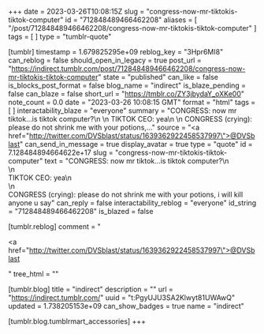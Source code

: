 +++
date = 2023-03-26T10:08:15Z
slug = "congress-now-mr-tiktokis-tiktok-computer"
id = "712848489466462208"
aliases = [ "/post/712848489466462208/congress-now-mr-tiktokis-tiktok-computer" ]
tags = [ ]
type = "tumblr-quote"

[tumblr]
timestamp = 1.679825295e+09
reblog_key = "3Hpr6MI8"
can_reblog = false
should_open_in_legacy = true
post_url = "https://indirect.tumblr.com/post/712848489466462208/congress-now-mr-tiktokis-tiktok-computer"
state = "published"
can_like = false
is_blocks_post_format = false
blog_name = "indirect"
is_blaze_pending = false
can_blaze = false
short_url = "https://tmblr.co/ZY3jbydaY_oXKe00"
note_count = 0.0
date = "2023-03-26 10:08:15 GMT"
format = "html"
tags = [ ]
interactability_blaze = "everyone"
summary = "CONGRESS: now mr tiktok…is tiktok computer?\n \n TIKTOK CEO: yea\n \n CONGRESS (crying): please do not shrink me with your potions,..."
source = "<a href=\"http://twitter.com/DVSblast/status/1639362922458537997\">@DVSblast</a>"
can_send_in_message = true
display_avatar = true
type = "quote"
id = 7.128484894664622e+17
slug = "congress-now-mr-tiktokis-tiktok-computer"
text = "CONGRESS: now mr tiktok&hellip;is tiktok computer?\n<br/>\n<br/>TIKTOK CEO: yea\n<br/>\n<br/>CONGRESS (crying): please do not shrink me with your potions, i will kill anyone u say"
can_reply = false
interactability_reblog = "everyone"
id_string = "712848489466462208"
is_blazed = false

[tumblr.reblog]
comment = "<p><a href=\"http://twitter.com/DVSblast/status/1639362922458537997\">@DVSblast</a></p>"
tree_html = ""

[tumblr.blog]
title = "indirect"
description = ""
url = "https://indirect.tumblr.com/"
uuid = "t:PgyUJU3SA2Klwyt81UWAwQ"
updated = 1.738205153e+09
can_show_badges = true
name = "indirect"

[tumblr.blog.tumblrmart_accessories]
+++
